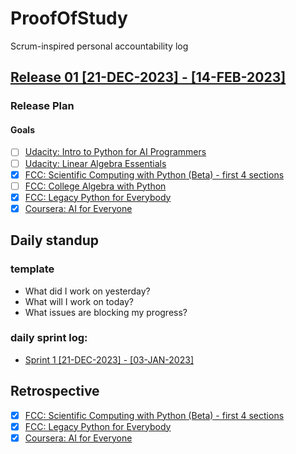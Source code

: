 # ProofOfStudy
Scrum-inspired personal accountability log

## [Release 01 [21-DEC-2023] - [14-FEB-2023]](https://github.com/hattiza/scrumble/milestone/1)

### Release Plan

#### Goals

* [ ] [Udacity: Intro to Python for AI Programmers](https://github.com/hattiza/scrumble/issues/1)
* [ ] [Udacity: Linear Algebra Essentials](https://github.com/hattiza/scrumble/issues/2)
* [X] [FCC: Scientific Computing with Python (Beta) - first 4 sections](https://github.com/hattiza/scrumble/issues/5)
* [ ] [FCC: College Algebra with Python](https://github.com/hattiza/scrumble/issues/4)
* [X] [FCC: Legacy Python for Everybody](https://github.com/hattiza/scrumble/issues/3)
* [X] [Coursera: AI for Everyone](https://github.com/hattiza/scrumble/issues/6)

## Daily standup 

### template

* What did I work on yesterday?
* What will I work on today?
* What issues are blocking my progress?

### daily sprint log:

* [Sprint 1 [21-DEC-2023] - [03-JAN-2023]](sprints/01_sprint.md)

## Retrospective

* [X] [FCC: Scientific Computing with Python (Beta) - first 4 sections](https://github.com/hattiza/scrumble/issues/5)
* [X] [FCC: Legacy Python for Everybody](https://github.com/hattiza/scrumble/issues/3)
* [X] [Coursera: AI for Everyone](https://github.com/hattiza/scrumble/issues/6)